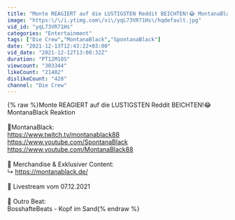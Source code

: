 ```yaml
---
title: "Monte REAGIERT auf die LUSTIGSTEN Reddit BEICHTEN!😂 MontanaBlack Reaktion"
image: "https:\/\/i.ytimg.com\/vi\/yqL73VR71Hs\/hqdefault.jpg"
vid_id: "yqL73VR71Hs"
categories: "Entertainment"
tags: ["Die Crew","MontanaBlack","SpontanaBlack"]
date: "2021-12-13T12:43:22+03:00"
vid_date: "2021-12-12T13:00:32Z"
duration: "PT12M10S"
viewcount: "303344"
likeCount: "21482"
dislikeCount: "428"
channel: "Die Crew"
---
```

{% raw %}Monte REAGIERT auf die LUSTIGSTEN Reddit BEICHTEN!😂 MontanaBlack Reaktion<br /><br />🎥MontanaBlack:<br /><a rel="nofollow" target="blank" href="https://www.twitch.tv/montanablack88">https://www.twitch.tv/montanablack88</a><br /><a rel="nofollow" target="blank" href="https://www.youtube.com/SpontanaBlack">https://www.youtube.com/SpontanaBlack</a><br /><a rel="nofollow" target="blank" href="https://www.youtube.com/MontanaBlack88">https://www.youtube.com/MontanaBlack88</a><br /><br />👕 Merchandise &amp; Exklusiver Content:<br />↳ <a rel="nofollow" target="blank" href="https://montanablack.de/">https://montanablack.de/</a><br /><br />📅 Livestream vom 07.12.2021<br /><br />🎵 Outro Beat:<br />BosshafteBeats - Kopf im Sand{% endraw %}
